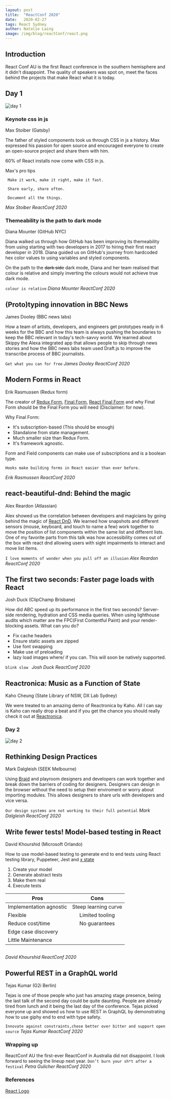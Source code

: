 ```yaml
---
layout: post
title:  "ReactConf 2020"
date:   2020-02-27
tags: React Sydney
author: Natalie Laing
image: /img/blog/reactConf/react.png
---
```


## Introduction 
React Conf AU is the first React conference in the southern hemisphere and it didn't disappoint. The quality of speakers was spot on, meet the faces behind the projects that make React what it is today.

## Day 1
![day 1](/img/blog/reactConf/conf_day1.jpg)

### Keynote css in js
Max Stoiber (Gatsby) 


The father of styled components took us through CSS in js a history.
Max expressed his passion for open source and encouraged everyone to create an open-source project and share them with him.

60% of React installs now come with CSS in js.

Max's pro tips
```
 Make it work, make it right, make it fast.

 Share early, share often.

 Document all the things. 
```
_Max Stoiber ReactConf 2020_

### Themeability is the path to dark mode
Diana Mounter (GitHub NYC)

Diana walked us through how GitHub has been improving its themeability from using starting with two developers in 2017 to hiring their first react developer in 2018.
Diana guided us on GitHub's journey from hardcoded hex color values to using variables and styled components.

On the path to the ~~dark side~~ dark mode, Diana and her team realised that colour is relative and simply inverting the colours would not achieve true dark mode.

``` colour is relative ``` _Diana Mounter ReactConf 2020_ 

## (Proto)typing innovation in BBC News
James Dooley (BBC news labs)

How a team of artists, developers, and engineers get prototypes ready in 6 weeks for the BBC and how this team is always pushing the boundaries to keep the BBC relevant in today's tech-savvy world.
We learned about Skippy the Alexa integrated app that allows people to skip through news stories and how the BBC news labs team used Draft.js to improve the transcribe process of BBC journalists.

``` Get what you can for free ``` _James Dooley ReactConf 2020_

## Modern Forms in React
Erik Rasmussen (Redux form)

The creator of [Redux Form](https://redux-form.com/8.3.0/), [Final Form](https://github.com/final-form/final-form), [React Final Form](https://github.com/final-form/react-final-form) and why Final Form should be the Final Form you will need (Disclaimer: for now).

Why Final Form: 

* It's subscription-based (This should be enough)
* Standalone from state management.
* Much smaller size than Redux Form.
* It's framework agnostic.


Form and Field components can make use of subscriptions and is a boolean type.

```
Hooks make building forms in React easier than ever before.
``` 
_Erik Rasmussen ReactConf 2020_

## react-beautiful-dnd: Behind the magic
Alex Reardon (Atlassian)

Alex showed us the correlation between developers and magicians by going behind the magic of [React DnD](https://react-dnd.github.io/react-dnd/docs/overview). We learned how snapshots and different sensors (mouse, keyboard, and touch to name a few) work together to move the position of list components within the same list and different lists.
One of my favorite parts from this talk was how accessibility comes out of the box with react dnd allowing users with sight impairments to interact and move list items.

```I love moments of wonder when you pull off an illusion``` _Alex Reardon ReactConf 2020_

## The first two seconds: Faster page loads with React
Josh Duck (ClipChamp Brisbane)

How did ABC speed up its performance in the first two seconds? Server-side rendering, hydration and CSS media queries.
When using lighthouse audits which matter are the FPC(First Contentful Paint) and your render-blocking assets. 
What can you do?
* Fix cache headers 
* Ensure static assets are zipped
* Use font swapping
* Make use of preloading
* lazy load images where/ if you can. This will soon be natively supported.

```blink slow ``` _Josh Duck ReactConf 2020_

## Reactronica: Music as a Function of State
Kaho Cheung (State Library of NSW, DX Lab Sydney)

We were treated to an amazing demo of Reactronica by Kaho. All I can say is Kaho can really drop a beat and if you get the chance you should really check it out at [Reactronica](https://reactronica.com/).

### Day 2
![day 2](/img/blog/reactConf/conf_day2.jpg)

## Rethinking Design Practices
Mark Dalgleish (SEEK Melbourne)

Using [Braid](https://www.npmjs.com/package/braid-design-system) and playroom designers and developers can work together and break down the barriers of coding for designers. Designers can design in the browser without the need to setup their enviroment or worry about importing modules. This allows designers to share urls with developers and vice versa.


```Our design systems are not working to their full potential``` _Mark Dalgleish ReactConf 2020_

## Write fewer tests! Model-based testing in React
David Khourshid (Microsoft Orlando)

How to use model-based testing to generate end to end tests using React testing library, Puppeteer, Jest and [x state](https://xstate.js.org/)

1) Create your model
2) Generate abstract tests
3) Make them real
4) Execute tests

| Pros | Cons | 
| --------------------------------------------|:-------------:|
| Implementation agnostic  | Steep learning curve |
| Flexible | Limited tooling |
| Reduce cost/time| No guarantees 
| Edge case discovery  | | 
|Little Maintenance | |

``` What if we could generate tests without writing them? And what if we could regenerate tests without rewriting them?
``` 
_David Khourshid ReactConf 2020_

## Powerful REST in a GraphQL world
Tejas Kumar (G2i Berlin)

Tejas is one of those people who just has amazing stage presence, beiing the last talk of the second day could be quite daunting. People are already tired from lunch and it being the last day of the conference. Tejas picked everyone up and showed us how to use REST in GraphQL by demonstrating how to use giphy end to end with type safety. 

``` Innovate against constraints,chose better over bitter and support open source ``` _Tejas Kumar ReactConf 2020_

### Wrapping up
ReactConf AU the first-ever ReactConf in Australia did not disappoint. I look forward to seeing the lineup next year.
  ``` Don’t burn your sh*t after a festival ``` _Petra Gulicher ReactConf 2020_ 

### References
[React Logo](https://www.cleanpng.com/png-react-javascript-angularjs-ionic-atom-2904925/download-png.html)
